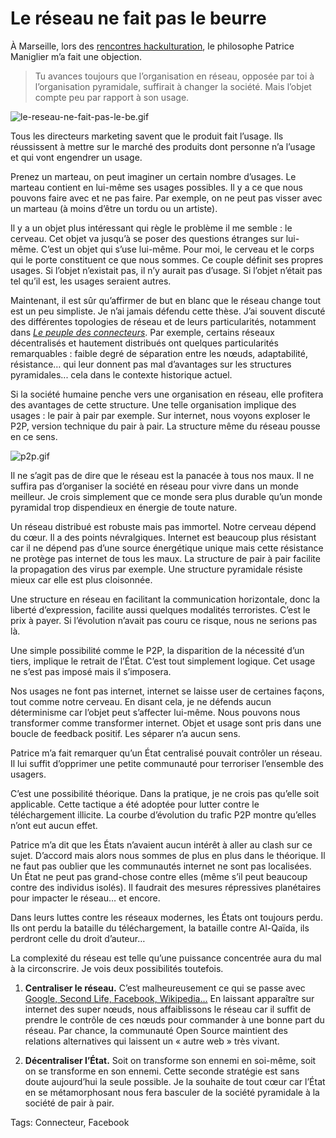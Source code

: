 # Le réseau ne fait pas le beurre

À Marseille, lors des [rencontres hackulturation](/2007/10/27/hackulturation/), le philosophe Patrice Maniglier m’a fait une objection.

> Tu avances toujours que l’organisation en réseau, opposée par toi à l’organisation pyramidale, suffirait à changer la société. Mais l’objet compte peu par rapport à son usage.

![le-reseau-ne-fait-pas-le-be.gif](https://tcrouzet.com/images_tc/2007/11/le-reseau-ne-fait-pas-le-be.gif)

Tous les directeurs marketing savent que le produit fait l’usage. Ils réussissent à mettre sur le marché des produits dont personne n’a l’usage et qui vont engendrer un usage.

Prenez un marteau, on peut imaginer un certain nombre d’usages. Le marteau contient en lui-même ses usages possibles. Il y a ce que nous pouvons faire avec et ne pas faire. Par exemple, on ne peut pas visser avec un marteau (à moins d’être un tordu ou un artiste).

Il y a un objet plus intéressant qui règle le problème il me semble : le cerveau. Cet objet va jusqu’à se poser des questions étranges sur lui-même. C’est un objet qui s’use lui-même. Pour moi, le cerveau et le corps qui le porte constituent ce que nous sommes. Ce couple définit ses propres usages. Si l’objet n’existait pas, il n’y aurait pas d’usage. Si l’objet n’était pas tel qu’il est, les usages seraient autres.

Maintenant, il est sûr qu’affirmer de but en blanc que le réseau change tout est un peu simpliste. Je n’ai jamais défendu cette thèse. J’ai souvent discuté des différentes topologies de réseau et de leurs particularités, notamment dans [*Le peuple des connecteurs*](/le-peuple-des-connecteurs/). Par exemple, certains réseaux décentralisés et hautement distribués ont quelques particularités remarquables : faible degré de séparation entre les nœuds, adaptabilité, résistance… qui leur donnent pas mal d’avantages sur les structures pyramidales... cela dans le contexte historique actuel.

Si la société humaine penche vers une organisation en réseau, elle profitera des avantages de cette structure. Une telle organisation implique des usages : le pair à pair par exemple. Sur internet, nous voyons exploser le P2P, version technique du pair à pair. La structure même du réseau pousse en ce sens.

![p2p.gif](https://tcrouzet.com/images_tc/2007/10/p2p.gif)

Il ne s’agit pas de dire que le réseau est la panacée à tous nos maux. Il ne suffira pas d’organiser la société en réseau pour vivre dans un monde meilleur. Je crois simplement que ce monde sera plus durable qu’un monde pyramidal trop dispendieux en énergie de toute nature.

Un réseau distribué est robuste mais pas immortel. Notre cerveau dépend du cœur. Il a des points névralgiques. Internet est beaucoup plus résistant car il ne dépend pas d’une source énergétique unique mais cette résistance ne protège pas internet de tous les maux. La structure de pair à pair facilite la propagation des virus par exemple. Une structure pyramidale résiste mieux car elle est plus cloisonnée.

Une structure en réseau en facilitant la communication horizontale, donc la liberté d’expression, facilite aussi quelques modalités terroristes. C’est le prix à payer. Si l’évolution n’avait pas couru ce risque, nous ne serions pas là.

Une simple possibilité comme le P2P, la disparition de la nécessité d’un tiers, implique le retrait de l’État. C’est tout simplement logique. Cet usage ne s’est pas imposé mais il s’imposera.

Nos usages ne font pas internet, internet se laisse user de certaines façons, tout comme notre cerveau. En disant cela, je ne défends aucun déterminisme car l’objet peut s’affecter lui-même. Nous pouvons nous transformer comme transformer internet. Objet et usage sont pris dans une boucle de feedback positif. Les séparer n’a aucun sens.

Patrice m’a fait remarquer qu’un État centralisé pouvait contrôler un réseau. Il lui suffit d’opprimer une petite communauté pour terroriser l’ensemble des usagers.

C’est une possibilité théorique. Dans la pratique, je ne crois pas qu’elle soit applicable. Cette tactique a été adoptée pour lutter contre le téléchargement illicite. La courbe d’évolution du trafic P2P montre qu’elles n’ont eut aucun effet.

Patrice m’a dit que les États n’avaient aucun intérêt à aller au clash sur ce sujet. D’accord mais alors nous sommes de plus en plus dans le théorique. Il ne faut pas oublier que les communautés internet ne sont pas localisées. Un État ne peut pas grand-chose contre elles (même s’il peut beaucoup contre des individus isolés). Il faudrait des mesures répressives planétaires pour impacter le réseau… et encore.

Dans leurs luttes contre les réseaux modernes, les États ont toujours perdu. Ils ont perdu la bataille du téléchargement, la bataille contre Al-Qaïda, ils perdront celle du droit d’auteur…

La complexité du réseau est telle qu’une puissance concentrée aura du mal à la circonscrire. Je vois deux possibilités toutefois.

1. **Centraliser le réseau.** C’est malheureusement ce qui se passe avec [Google, Second Life, Facebook, Wikipedia…](/2007/07/09/hypercentralisation/) En laissant apparaître sur internet des super nœuds, nous affaiblissons le réseau car il suffit de prendre le contrôle de ces nœuds pour commander à une bonne part du réseau. Par chance, la communauté Open Source maintient des relations alternatives qui laissent un « autre web » très vivant.

2. **Décentraliser l’État.** Soit on transforme son ennemi en soi-même, soit on se transforme en son ennemi. Cette seconde stratégie est sans doute aujourd’hui la seule possible. Je la souhaite de tout cœur car l’État en se métamorphosant nous fera basculer de la société pyramidale à la société de pair à pair.

Tags: Connecteur, Facebook